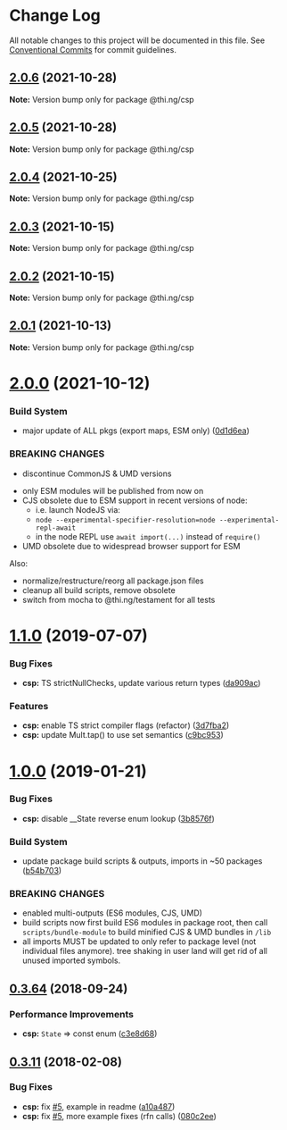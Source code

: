 # Change Log

All notable changes to this project will be documented in this file.
See [Conventional Commits](https://conventionalcommits.org) for commit guidelines.

## [2.0.6](https://github.com/thi-ng/umbrella/compare/@thi.ng/csp@2.0.5...@thi.ng/csp@2.0.6) (2021-10-28)

**Note:** Version bump only for package @thi.ng/csp





## [2.0.5](https://github.com/thi-ng/umbrella/compare/@thi.ng/csp@2.0.4...@thi.ng/csp@2.0.5) (2021-10-28)

**Note:** Version bump only for package @thi.ng/csp





## [2.0.4](https://github.com/thi-ng/umbrella/compare/@thi.ng/csp@2.0.3...@thi.ng/csp@2.0.4) (2021-10-25)

**Note:** Version bump only for package @thi.ng/csp





## [2.0.3](https://github.com/thi-ng/umbrella/compare/@thi.ng/csp@2.0.2...@thi.ng/csp@2.0.3) (2021-10-15)

**Note:** Version bump only for package @thi.ng/csp





## [2.0.2](https://github.com/thi-ng/umbrella/compare/@thi.ng/csp@2.0.1...@thi.ng/csp@2.0.2) (2021-10-15)

**Note:** Version bump only for package @thi.ng/csp





## [2.0.1](https://github.com/thi-ng/umbrella/compare/@thi.ng/csp@2.0.0...@thi.ng/csp@2.0.1) (2021-10-13)

**Note:** Version bump only for package @thi.ng/csp





# [2.0.0](https://github.com/thi-ng/umbrella/compare/@thi.ng/csp@1.1.74...@thi.ng/csp@2.0.0) (2021-10-12)


### Build System

* major update of ALL pkgs (export maps, ESM only) ([0d1d6ea](https://github.com/thi-ng/umbrella/commit/0d1d6ea9fab2a645d6c5f2bf2591459b939c09b6))


### BREAKING CHANGES

* discontinue CommonJS & UMD versions

- only ESM modules will be published from now on
- CJS obsolete due to ESM support in recent versions of node:
  - i.e. launch NodeJS via:
  - `node --experimental-specifier-resolution=node --experimental-repl-await`
  - in the node REPL use `await import(...)` instead of `require()`
- UMD obsolete due to widespread browser support for ESM

Also:
- normalize/restructure/reorg all package.json files
- cleanup all build scripts, remove obsolete
- switch from mocha to @thi.ng/testament for all tests






#  [1.1.0](https://github.com/thi-ng/umbrella/compare/@thi.ng/csp@1.0.19...@thi.ng/csp@1.1.0) (2019-07-07) 

###  Bug Fixes 

- **csp:** TS strictNullChecks, update various return types ([da909ac](https://github.com/thi-ng/umbrella/commit/da909ac)) 

###  Features 

- **csp:** enable TS strict compiler flags (refactor) ([3d7fba2](https://github.com/thi-ng/umbrella/commit/3d7fba2)) 
- **csp:** update Mult.tap() to use set semantics ([c9bc953](https://github.com/thi-ng/umbrella/commit/c9bc953)) 

#  [1.0.0](https://github.com/thi-ng/umbrella/compare/@thi.ng/csp@0.3.79...@thi.ng/csp@1.0.0) (2019-01-21) 

###  Bug Fixes 

- **csp:** disable __State reverse enum lookup ([3b8576f](https://github.com/thi-ng/umbrella/commit/3b8576f)) 

###  Build System 

- update package build scripts & outputs, imports in ~50 packages ([b54b703](https://github.com/thi-ng/umbrella/commit/b54b703)) 

###  BREAKING CHANGES 

- enabled multi-outputs (ES6 modules, CJS, UMD) 
- build scripts now first build ES6 modules in package root, then call   `scripts/bundle-module` to build minified CJS & UMD bundles in `/lib` 
- all imports MUST be updated to only refer to package level   (not individual files anymore). tree shaking in user land will get rid of   all unused imported symbols. 

##  [0.3.64](https://github.com/thi-ng/umbrella/compare/@thi.ng/csp@0.3.63...@thi.ng/csp@0.3.64) (2018-09-24) 

###  Performance Improvements 

- **csp:** `State` => const enum ([c3e8d68](https://github.com/thi-ng/umbrella/commit/c3e8d68)) 

##  [0.3.11](https://github.com/thi-ng/umbrella/compare/@thi.ng/csp@0.3.10...@thi.ng/csp@0.3.11) (2018-02-08) 

###  Bug Fixes 

- **csp:** fix [#5](https://github.com/thi-ng/umbrella/issues/5), example in readme ([a10a487](https://github.com/thi-ng/umbrella/commit/a10a487)) 
- **csp:** fix [#5](https://github.com/thi-ng/umbrella/issues/5), more example fixes (rfn calls) ([080c2ee](https://github.com/thi-ng/umbrella/commit/080c2ee))
